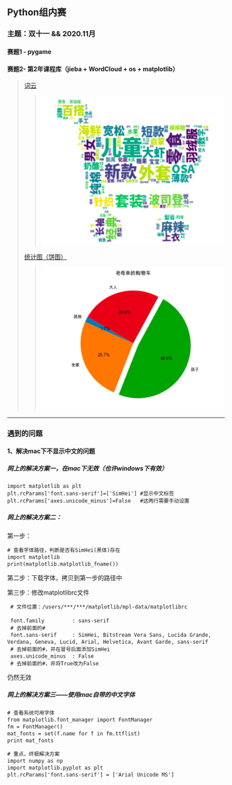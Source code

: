 ## Python组内赛 
### 主题：双十一 && 2020.11月 
#### 赛题1 -  pygame
#### 赛题2-  第2年课程库（jieba + WordCloud + os + matplotlib）

>[词云](ShopCartWorldCloud.py)
>>![效果图](image/img_worldcloud.png)
>
>
>[统计图（饼图）](ShopCartMatplot.py)
>>![效果图](image/img_pie.png)
---
### 遇到的问题
#### 1、解决mac下不显示中文的问题
##### 网上的解决方案一，在mac下无效（也许windows下有效）
```
import matplotlib as plt
plt.rcParams['font.sans-serif']=['SimHei'] #显示中文标签
plt.rcParams['axes.unicode_minus']=False   #这两行需要手动设置

```
##### 网上的解决方案二：
第一步：
```
# 查看字体路径，判断是否有SimHei(黑体)存在
import matplotlib    
print(matplotlib.matplotlib_fname())
```
第二步：下载字体，拷贝到第一步的路径中

第三步：修改matplotlibrc文件
```
 # 文件位置：/users/***/***/matplotlib/mpl-data/matplotlibrc

 font.family         : sans-serif   
 # 去掉前面的#     
 font.sans-serif     : SimHei, Bitstream Vera Sans, Lucida Grande, Verdana, Geneva, Lucid, Arial, Helvetica, Avant Garde, sans-serif  
 # 去掉前面的#，并在冒号后面添加SimHei
 axes.unicode_minus  : False
 # 去掉前面的#，并将True改为False
```
仍然无效

##### 网上的解决方案三——使用mac自带的中文字体
```
# 查看系统可用字体
from matplotlib.font_manager import FontManager
fm = FontManager()
mat_fonts = set(f.name for f in fm.ttflist)
print mat_fonts
```
```
# 重点，终极解决方案
import numpy as np
import matplotlib.pyplot as plt
plt.rcParams['font.sans-serif'] = ['Arial Unicode MS']
```